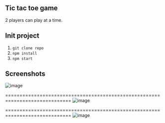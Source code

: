 ## Tic tac toe game
2 players can play at a time.

## Init project
1. `git clone repo`
2. `npm install`
3. `npm start`

## Screenshots

![image](https://user-images.githubusercontent.com/91172371/134670527-f62c50e1-e94f-47b0-a596-492f29ea158d.png)

=============================================================================
![image](https://user-images.githubusercontent.com/91172371/134670750-9cab83c9-fa76-4e3a-913f-121c6d21987b.png)

=============================================================================
![image](https://user-images.githubusercontent.com/91172371/134671036-79d3cbb9-da1d-410e-9425-3226d2abf906.png)